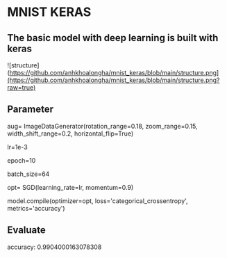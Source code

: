 # MNIST KERAS
## The basic model with deep learning is built with keras
![structure](https://github.com/anhkhoalongha/mnist_keras/blob/main/structure.png](https://github.com/anhkhoalongha/mnist_keras/blob/main/structure.png?raw=true)
## Parameter

aug= ImageDataGenerator(rotation_range=0.18, zoom_range=0.15, width_shift_range=0.2, horizontal_flip=True)

lr=1e-3

epoch=10

batch_size=64

opt= SGD(learning_rate=lr, momentum=0.9)

model.compile(optimizer=opt, loss='categorical_crossentropy', metrics='accuracy')

## Evaluate
accuracy: 0.9904000163078308
